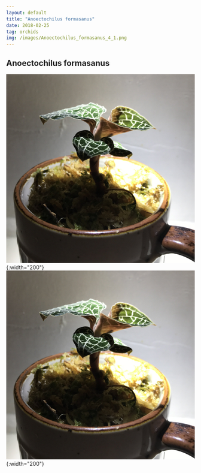```yaml
---
layout: default
title: "Anoectochilus formasanus"
date: 2018-02-25
tag: orchids
img: /images/Anoectochilus_formasanus_4_1.png
---
```


## Anoectochilus formasanus

![Anoectochilus formasanus](/images/Anoectochilus_formasanus_4_1.png){:width="200"}
![Anoectochilus formasanus](/images/Anoectochilus_formasanus_4_1.png){:width="200"}

